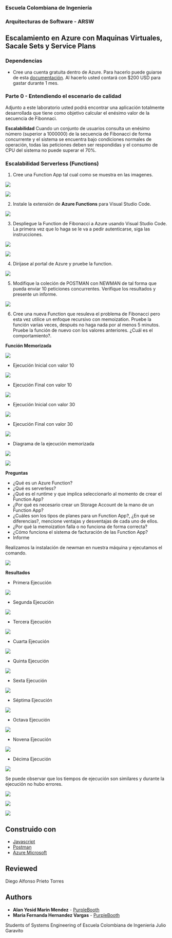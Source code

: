 ### Escuela Colombiana de Ingeniería
### Arquitecturas de Software - ARSW

## Escalamiento en Azure con Maquinas Virtuales, Sacale Sets y Service Plans

### Dependencias
* Cree una cuenta gratuita dentro de Azure. Para hacerlo puede guiarse de esta [documentación](https://azure.microsoft.com/en-us/free/search/?&ef_id=Cj0KCQiA2ITuBRDkARIsAMK9Q7MuvuTqIfK15LWfaM7bLL_QsBbC5XhJJezUbcfx-qAnfPjH568chTMaAkAsEALw_wcB:G:s&OCID=AID2000068_SEM_alOkB9ZE&MarinID=alOkB9ZE_368060503322_%2Bazure_b_c__79187603991_kwd-23159435208&lnkd=Google_Azure_Brand&dclid=CjgKEAiA2ITuBRDchty8lqPlzS4SJAC3x4k1mAxU7XNhWdOSESfffUnMNjLWcAIuikQnj3C4U8xRG_D_BwE). Al hacerlo usted contará con $200 USD para gastar durante 1 mes.

### Parte 0 - Entendiendo el escenario de calidad

Adjunto a este laboratorio usted podrá encontrar una aplicación totalmente desarrollada que tiene como objetivo calcular el enésimo valor de la secuencia de Fibonnaci.

**Escalabilidad**
Cuando un conjunto de usuarios consulta un enésimo número (superior a 1000000) de la secuencia de Fibonacci de forma concurrente y el sistema se encuentra bajo condiciones normales de operación, todas las peticiones deben ser respondidas y el consumo de CPU del sistema no puede superar el 70%.

### Escalabilidad Serverless (Functions)

1. Cree una Function App tal cual como se muestra en las  imagenes.

![](images/part3/part3-function-config.png)

![](images/part3/part3-function-configii.png)

2. Instale la extensión de **Azure Functions** para Visual Studio Code.

![](images/part3/part3-install-extension.png)

3. Despliegue la Function de Fibonacci a Azure usando Visual Studio Code. La primera vez que lo haga se le va a pedir autenticarse, siga las instrucciones.

![](images/part3/part3-deploy-function-1.png)

![](images/part3/part3-deploy-function-2.png)

4. Dirijase al portal de Azure y pruebe la function.

![](images/part3/part3-test-function.png)

5. Modifique la coleción de POSTMAN con NEWMAN de tal forma que pueda enviar 10 peticiones concurrentes. Verifique los resultados y presente un informe.

![](https://github.com/mariahv9/ARSWLab9/blob/main/resources/postman.png)

6. Cree una nueva Function que resuleva el problema de Fibonacci pero esta vez utilice un enfoque recursivo con memoization. Pruebe la función varias veces, después no haga nada por al menos 5 minutos. Pruebe la función de nuevo con los valores anteriores. ¿Cuál es el comportamiento?.

**Función Memorizada**

![](https://github.com/mariahv9/ARSWLab9/blob/main/resources/memoF.png)

* Ejecución Inicial con valor 10

![](https://github.com/mariahv9/ARSWLab9/blob/main/resources/inicio10.png)

* Ejecución Final con valor 10

![](https://github.com/mariahv9/ARSWLab9/blob/main/resources/fin10.png)

* Ejecución Inicial con valor 30

![](https://github.com/mariahv9/ARSWLab9/blob/main/resources/inicio30.png)

* Ejecución Final con valor 30

![](https://github.com/mariahv9/ARSWLab9/blob/main/resources/fin30.png)

* Diagrama de la ejecución memorizada

![](https://github.com/mariahv9/ARSWLab9/blob/main/resources/memomemo.png)

![](https://github.com/mariahv9/ARSWLab9/blob/main/resources/ejecucionMemo.png)

**Preguntas**

* ¿Qué es un Azure Function?
* ¿Qué es serverless?
* ¿Qué es el runtime y que implica seleccionarlo al momento de crear el Function App?
* ¿Por qué es necesario crear un Storage Account de la mano de un Function App?
* ¿Cuáles son los tipos de planes para un Function App?, ¿En qué se diferencias?, mencione ventajas y desventajas de cada uno de ellos.
* ¿Por qué la memoization falla o no funciona de forma correcta?
* ¿Cómo funciona el sistema de facturación de las Function App?
* Informe

Realizamos la instalación de newman en nuestra máquina y ejecutamos el comando.

![](https://github.com/mariahv9/ARSWLab9/blob/main/resources/proof1.png)

**Resultados**

* Primera Ejecución

![](https://github.com/mariahv9/ARSWLab9/blob/main/resources/1.png)

* Segunda Ejecución

![](https://github.com/mariahv9/ARSWLab9/blob/main/resources/2.png)

* Tercera Ejecución

![](https://github.com/mariahv9/ARSWLab9/blob/main/resources/3.png)

* Cuarta Ejecución

![](https://github.com/mariahv9/ARSWLab9/blob/main/resources/4.png)

* Quinta Ejecución

![](https://github.com/mariahv9/ARSWLab9/blob/main/resources/5.png)

* Sexta Ejecución

![](https://github.com/mariahv9/ARSWLab9/blob/main/resources/6.png)

* Séptima Ejecución

![](https://github.com/mariahv9/ARSWLab9/blob/main/resources/7.png)

* Octava Ejecución

![](https://github.com/mariahv9/ARSWLab9/blob/main/resources/8.png)

* Novena Ejecución

![](https://github.com/mariahv9/ARSWLab9/blob/main/resources/9.png)

* Décima Ejecución

![](https://github.com/mariahv9/ARSWLab9/blob/main/resources/10.png)

Se puede observar que los tiempos de ejecución son similares y durante la ejecución no hubo errores.

![](https://github.com/mariahv9/ARSWLab9/blob/main/resources/10est.png)

![](https://github.com/mariahv9/ARSWLab9/blob/main/resources/new.png)

![](https://github.com/mariahv9/ARSWLab9/blob/main/resources/ejecuciones.png)

## Construido con 

* [Javascript](https://www.javascript.com/)
* [Postman](https://www.postman.com/) 
* [Azure Microsoft](https://azure.microsoft.com/) 

## Reviewed

Diego Alfonso Prieto Torres

## Authors

* **Alan Yesid Marin Mendez** - [PurpleBooth](https://github.com/Elan-MarMEn)
* **Maria Fernanda Hernandez Vargas** - [PurpleBooth](https://github.com/mariahv9)


Students of Systems Engineering of Escuela Colombiana de Ingenieria Julio Garavito 
